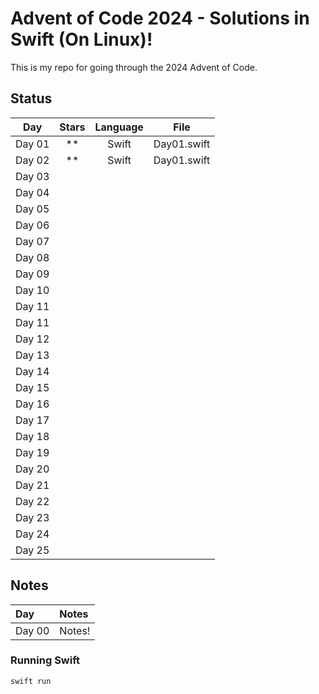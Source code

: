 # Advent of Code 2024 - Solutions in Swift (On Linux)!

This is my repo for going through the 2024 Advent of Code.

## Status

|  Day   | Stars | Language |   File   |
| :----: | :---: | :------: | :------: |
| Day 01 |  **   | Swift    | Day01.swift |
| Day 02 |  **   | Swift    | Day01.swift |
| Day 03 |     |     |  |
| Day 04 |     |     |  |
| Day 05 |     |     |  |
| Day 06 |     |     |  |
| Day 07 |     |     |  |
| Day 08 |     |     |  |
| Day 09 |     |     |  |
| Day 10 |       |          |          |
| Day 11 |       |          |          |
| Day 11 |       |          |          |
| Day 12 |       |          |          |
| Day 13 |       |          |          |
| Day 14 |       |          |          |
| Day 15 |       |          |          |
| Day 16 |       |          |          |
| Day 17 |       |          |          |
| Day 18 |       |          |          |
| Day 19 |       |          |          |
| Day 20 |       |          |          |
| Day 21 |       |          |          |
| Day 22 |       |          |          |
| Day 23 |       |          |          |
| Day 24 |       |          |          |
| Day 25 |       |          |          |

## Notes

| Day    | Notes  |
| :----- | :----- |
| Day 00 | Notes! |

### Running Swift

`swift run`
